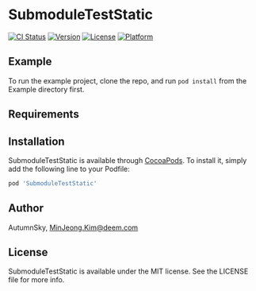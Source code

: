 # SubmoduleTestStatic

[![CI Status](https://img.shields.io/travis/AutumnSky/SubmoduleTestStatic.svg?style=flat)](https://travis-ci.org/AutumnSky/SubmoduleTestStatic)
[![Version](https://img.shields.io/cocoapods/v/SubmoduleTestStatic.svg?style=flat)](https://cocoapods.org/pods/SubmoduleTestStatic)
[![License](https://img.shields.io/cocoapods/l/SubmoduleTestStatic.svg?style=flat)](https://cocoapods.org/pods/SubmoduleTestStatic)
[![Platform](https://img.shields.io/cocoapods/p/SubmoduleTestStatic.svg?style=flat)](https://cocoapods.org/pods/SubmoduleTestStatic)

## Example

To run the example project, clone the repo, and run `pod install` from the Example directory first.

## Requirements

## Installation

SubmoduleTestStatic is available through [CocoaPods](https://cocoapods.org). To install
it, simply add the following line to your Podfile:

```ruby
pod 'SubmoduleTestStatic'
```

## Author

AutumnSky, MinJeong.Kim@deem.com

## License

SubmoduleTestStatic is available under the MIT license. See the LICENSE file for more info.
